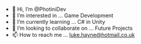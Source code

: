 - 👋 Hi, I’m @PhotiniDev
- 👀 I’m interested in ... Game Development
- 🌱 I’m currently learning ... C# in Unity
- 💞️ I’m looking to collaborate on ... Future Projects
- 📫 How to reach me ... luke.hayne@hotmail.co.uk

<!---
PhotiniDev/PhotiniDev is a ✨ special ✨ repository because its `README.md` (this file) appears on your GitHub profile.
You can click the Preview link to take a look at your changes.
--->
